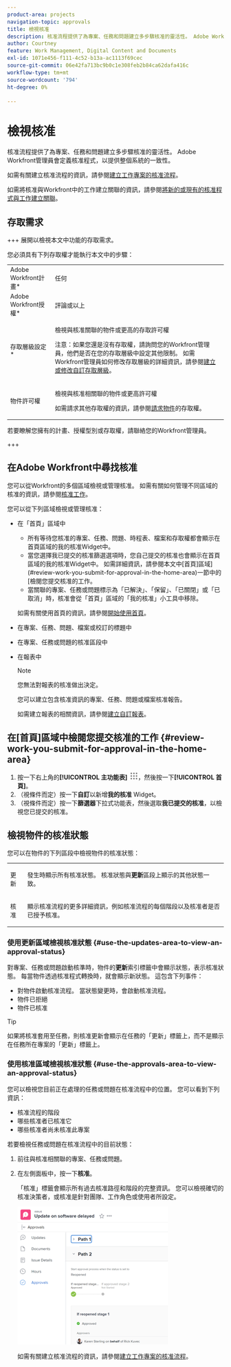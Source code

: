 ```yaml
---
product-area: projects
navigation-topic: approvals
title: 檢視核准
description: 核准流程提供了為專案、任務和問題建立多步驟核准的靈活性。 Adobe Workfront管理員會定義核准程式，以提供整個系統的一致性。
author: Courtney
feature: Work Management, Digital Content and Documents
exl-id: 1071e456-f111-4c52-b13a-ac1113f69cec
source-git-commit: 06e42fa713bc9b0c1e308feb2b84ca62dafa416c
workflow-type: tm+mt
source-wordcount: '794'
ht-degree: 0%

---
```


# 檢視核准

核准流程提供了為專案、任務和問題建立多步驟核准的靈活性。 Adobe Workfront管理員會定義核准程式，以提供整個系統的一致性。

如需有關建立核准流程的資訊，請參閱[建立工作專案的核准流程](../../administration-and-setup/customize-workfront/configure-approval-milestone-processes/create-approval-processes.md)。

如需將核准與Workfront中的工作建立關聯的資訊，請參閱[將新的或現有的核准程式與工作建立關聯](../../review-and-approve-work/manage-approvals/associate-approval-with-work.md)。

## 存取需求

+++ 展開以檢視本文中功能的存取需求。

您必須具有下列存取權才能執行本文中的步驟：

<table style="table-layout:auto"> 
 <col> 
 <col> 
 <tbody> 
  <tr> 
   <td role="rowheader">Adobe Workfront計畫*</td> 
   <td> <p>任何</p> </td> 
  </tr> 
  <tr> 
   <td role="rowheader">Adobe Workfront授權*</td> 
   <td> <p>評論或以上</p> </td> 
  </tr> 
  <tr> 
   <td role="rowheader">存取層級設定*</td> 
   <td> <p>檢視與核准關聯的物件或更高的存取許可權</p> <p>注意：如果您還是沒有存取權，請詢問您的Workfront管理員，他們是否在您的存取層級中設定其他限制。 如需Workfront管理員如何修改存取層級的詳細資訊，請參閱<a href="../../administration-and-setup/add-users/configure-and-grant-access/create-modify-access-levels.md" class="MCXref xref">建立或修改自訂存取層級</a>。</p> </td> 
  </tr> 
  <tr> 
   <td role="rowheader">物件許可權</td> 
   <td> <p>檢視與核准相關聯的物件或更高許可權</p> <p>如需請求其他存取權的資訊，請參閱<a href="../../workfront-basics/grant-and-request-access-to-objects/request-access.md" class="MCXref xref">請求物件</a>的存取權。</p> </td> 
  </tr> 
 </tbody> 
</table>

若要瞭解您擁有的計畫、授權型別或存取權，請聯絡您的Workfront管理員。

+++

## 在Adobe Workfront中尋找核准

您可以從Workfront的多個區域檢視或管理核准。 如需有關如何管理不同區域的核准的資訊，請參閱[核准工作](../../review-and-approve-work/manage-approvals/approving-work.md)。

您可以從下列區域檢視或管理核准：

* 在「首頁」區域中

   * 所有等待您核准的專案、任務、問題、時程表、檔案和存取權都會顯示在首頁區域的我的核准Widget中。
   * 當您選擇我已提交的核准篩選選項時，您自己提交的核准也會顯示在首頁區域的我的核准Widget中。 如需詳細資訊，請參閱本文中[首頁]區域](#review-work-you-submit-for-approval-in-the-home-area)一節中的[檢閱您提交核准的工作。
   * 當關聯的專案、任務或問題標示為「已解決」、「保留」、「已關閉」或「已取消」時，核准會從「首頁」區域的「我的核准」小工具中移除。

  如需有關使用首頁的資訊，請參閱[開始使用首頁](../../workfront-basics/using-home/using-the-home-area/get-started-with-home.md)。

* 在專案、任務、問題、檔案或校訂的標題中
* 在專案、任務或問題的核准區段中
* 在報表中

  >[!NOTE]
  >
  >您無法對報表的核准做出決定。

  您可以建立包含核准資訊的專案、任務、問題或檔案核准報告。

  如需建立報表的相關資訊，請參閱[建立自訂報表](../../reports-and-dashboards/reports/creating-and-managing-reports/create-custom-report.md)。

## 在[首頁]區域中檢閱您提交核准的工作 {#review-work-you-submit-for-approval-in-the-home-area}

1. 按一下右上角的&#x200B;**[!UICONTROL 主功能表]** ![主功能表圖示](assets/main-menu-icon.png)，然後按一下&#x200B;**[!UICONTROL 首頁]**。
1. （視條件而定）按一下&#x200B;**自訂**&#x200B;以新增&#x200B;**我的核准** Widget。
1. （視條件而定）按一下&#x200B;**篩選器**&#x200B;下拉式功能表，然後選取&#x200B;**我已提交的核准**，以檢視您已提交的核准。


## 檢視物件的核准狀態

您可以在物件的下列區段中檢視物件的核准狀態：

<table style="table-layout:auto"> 
 <col> 
 <col> 
 <tbody> 
  <tr> 
   <td role="rowheader">更新 </td> 
   <td> <p>發生時顯示所有核准狀態。 核准狀態與<strong>更新</strong>區段上顯示的其他狀態一致。</p> </td> 
  </tr> 
  <tr> 
   <td role="rowheader">核准</td> 
   <td> <p>顯示核准流程的更多詳細資訊，例如核准流程的每個階段以及核准者是否已授予核准。</p> </td> 
  </tr> 
 </tbody> 
</table>

### 使用更新區域檢視核准狀態 {#use-the-updates-area-to-view-an-approval-status}

對專案、任務或問題啟動核準時，物件的&#x200B;**更新**&#x200B;索引標籤中會顯示狀態，表示核准狀態。 每當物件透過核准程式轉換時，就會顯示新狀態。 這包含下列事件：

* 對物件啟動核准流程。 當狀態變更時，會啟動核准流程。
* 物件已拒絕
* 物件已核准

>[!TIP]
>
>如果將核准套用至任務，則核准更新會顯示在任務的「更新」標籤上，而不是顯示在任務所在專案的「更新」標籤上。

### 使用核准區域檢視核准狀態 {#use-the-approvals-area-to-view-an-approval-status}

您可以檢視您目前正在處理的任務或問題在核准流程中的位置。 您可以看到下列資訊：

* 核准流程的階段
* 哪些核准者已核准它
* 哪些核准者尚未核准此專案

若要檢視任務或問題在核准流程中的目前狀態：

1. 前往與核准相關聯的專案、任務或問題。
1. 在左側面板中，按一下&#x200B;**核准**。

   「核准」標籤會顯示所有過去核准路徑和階段的完整資訊。 您可以檢視確切的核准決策者，或核准是針對團隊、工作角色或使用者所設定。

   ![已展開核准索引標籤](assets/approvals-tab-expanded-on-issue-nwe-350x320.png)

   如需有關建立核准流程的資訊，請參閱[建立工作專案的核准流程](../../administration-and-setup/customize-workfront/configure-approval-milestone-processes/create-approval-processes.md)。
